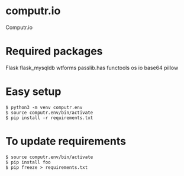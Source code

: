 # computr.io
Computr.io
# Required packages
Flask
flask_mysqldb
wtforms
passlib.has
functools
os
io
base64
pillow

# Easy setup

    $ python3 -m venv computr.env
    $ source computr.env/bin/activate
    $ pip install -r requirements.txt

# To update requirements

    $ source computr.env/bin/activate
    $ pip install foo
    $ pip freeze > requirements.txt
